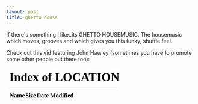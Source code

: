 ```yaml
---
layout: post
title: ghetto house
---
```

If there's something I like..its GHETTO HOUSEMUSIC. The housemusic which moves, grooves and which gives you this funky, shuffle feel.


<div>Check out this vid featuring John Hawley (sometimes you have to promote some other people out there too):
</div>
<div>  

</div>
<div>  

</div>
<iframe allowfullscreen="\"\"" frameborder="\"0\"" height="\"215\"" src="\"http://www.youtube.com/embed/ivlthOeL9Ds\"" width="\"250\"">
</iframe>